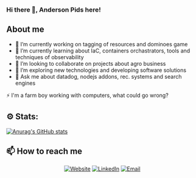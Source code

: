 ### Hi there 👋, Anderson Pids here!

<!--
**anderson-pids/anderson-pids** is a ✨ _special_ ✨ repository because its `README.md` (this file) appears on your GitHub profile.

-->

## About me
- 🔭 I’m currently working on tagging of resources and dominoes game
- 🌱 I’m currently learning about IaC, containers orchastrators, tools and techniques of observability
- 👯 I’m looking to collaborate on projects about agro business
- 🤔 I’m exploring new technologies and developing software solutions
- 💬 Ask me about datadog, nodejs addons, rec. systems and search engines



⚡ I'm a farm boy working with computers, what could go wrong?

## :gear: Stats:

[![Anurag's GitHub stats](https://github-readme-stats.vercel.app/api?username=anderson-pids&?count_private=true&show_icons=true&theme=dracula)](https://github.com/anderson-pids/anderson-pids#readme)

## 📫 How to reach me
<p align="center">
<a href="https://anderson-pids.com.br/"><img alt="Website" src="https://img.shields.io/badge/Website-anderson--pids.com-blue?style=flat-square&logo=google-chrome"></a>
<a href="https://www.linkedin.com/in/andersonpimentel/"><img alt="LinkedIn" src="https://img.shields.io/badge/LinkedIn-Anderson%20Pimentel-blue?style=flat-square&logo=linkedin"></a>
<a href="mailto:apds.anderson@gmail.com"><img alt="Email" src="https://img.shields.io/badge/Email-apds.anderson@gmail.com-blue?style=flat-square&logo=gmail"></a>
</p>